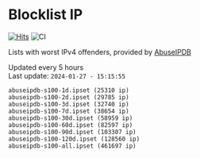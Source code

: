 # Blocklist IP

[![Hits](https://hits.seeyoufarm.com/api/count/incr/badge.svg?url=https%3A%2F%2Fgithub.com%2Fborestad%2Fblocklist-ip%2F&count_bg=%2379C83D&title_bg=%23555555&icon=&icon_color=%23E7E7E7&title=hits&edge_flat=false)](https://hits.seeyoufarm.com)  ![CI](https://img.shields.io/github/workflow/status/borestad/blocklist-ip/CI?style=flat-square)

Lists with worst IPv4 offenders, provided by [AbuseIPDB](https://www.abuseipdb.com/)

<!-- FOOTER-PLACEHOLDER -->
Updated every 5 hours<br>
Last update: `2024-01-27 - 15:15:55`
```
abuseipdb-s100-1d.ipset (25310 ip)
abuseipdb-s100-2d.ipset (29785 ip)
abuseipdb-s100-3d.ipset (32740 ip)
abuseipdb-s100-7d.ipset (38654 ip)
abuseipdb-s100-30d.ipset (58959 ip)
abuseipdb-s100-60d.ipset (82597 ip)
abuseipdb-s100-90d.ipset (103307 ip)
abuseipdb-s100-120d.ipset (128560 ip)
abuseipdb-s100-all.ipset (461697 ip)
```
